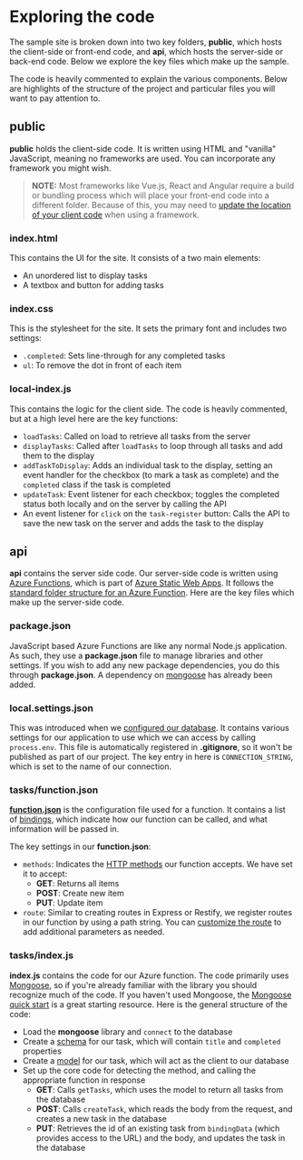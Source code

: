 # Exploring the code

The sample site is broken down into two key folders, **public**, which hosts the client-side or front-end code, and **api**, which hosts the server-side or back-end code. Below we explore the key files which make up the sample.

The code is heavily commented to explain the various components. Below are highlights of the structure of the project and particular files you will want to pay attention to.

## public

**public** holds the client-side code. It is written using HTML and "vanilla" JavaScript, meaning no frameworks are used. You can incorporate any framework you might wish.

> **NOTE:** Most frameworks like Vue.js, React and Angular require a build or bundling process which will place your front-end code into a different folder. Because of this, you may need to [update the location of your client code](troubleshooting.md#configuration) when using a framework.

### index.html

This contains the UI for the site. It consists of a two main elements:

- An unordered list to display tasks
- A textbox and button for adding tasks

### index.css

This is the stylesheet for the site. It sets the primary font and includes two settings:

- `.completed`: Sets line-through for any completed tasks
- `ul`: To remove the dot in front of each item

### local-index.js

This contains the logic for the client side. The code is heavily commented, but at a high level here are the key functions:

- `loadTasks`: Called on load to retrieve all tasks from the server
- `displayTasks`: Called after `loadTasks` to loop through all tasks and add them to the display
- `addTaskToDisplay`: Adds an individual task to the display, setting an event handler for the checkbox (to mark a task as complete) and the `completed` class if the task is completed
- `updateTask`: Event listener for each checkbox; toggles the completed status both locally and on the server by calling the API
- An event listener for `click` on the `task-register` button: Calls the API to save the new task on the server and adds the task to the display

## api

**api** contains the server side code. Our server-side code is written using [Azure Functions](https://docs.microsoft.com/azure/azure-functions/functions-overview), which is part of [Azure Static Web Apps](https://docs.microsoft.com/azure/static-web-apps/overview). It follows the [standard folder structure for an Azure Function](https://docs.microsoft.com/azure/azure-functions/functions-reference#folder-structure). Here are the key files which make up the server-side code.

### package.json

JavaScript based Azure Functions are like any normal Node.js application. As such, they use a **package.json** file to manage libraries and other settings. If you wish to add any new package dependencies, you do this through **package.json**. A dependency on [mongoose](https://mongoosejs.com/) has already been added.

### local.settings.json

This was introduced when we [configured our database](configuring-database.md). It contains various settings for our application to use which we can access by calling `process.env`. This file is automatically registered in **.gitignore**, so it won't be published as part of our project. The key entry in here is `CONNECTION_STRING`, which is set to the name of our connection.

### tasks/function.json

**[function.json](https://docs.microsoft.com/azure/azure-functions/functions-reference#function-code)** is the configuration file used for a function. It contains a list of [bindings](https://docs.microsoft.com/azure/azure-functions/functions-bindings-http-webhook-trigger?tabs=javascript#example), which indicate how our function can be called, and what information will be passed in.

The key settings in our **function.json**:

- `methods`: Indicates the [HTTP methods](https://restfulapi.net/http-methods/) our function accepts. We have set it to accept:
  - **GET**: Returns all items
  - **POST**: Create new item
  - **PUT**: Update item
- `route`: Similar to creating routes in Express or Restify, we register routes in our function by using a path string. You can [customize the route](https://docs.microsoft.com/azure/azure-functions/functions-bindings-http-webhook-trigger?tabs=javascript#configuration) to add additional parameters as needed.

### tasks/index.js

**index.js** contains the code for our Azure function. The code primarily uses [Mongoose](https://mongoosejs.com/), so if you're already familiar with the library you should recognize much of the code. If you haven't used Mongoose, the [Mongoose quick start](https://mongoosejs.com/docs/index.html) is a great starting resource. Here is the general structure of the code:

- Load the **mongoose** library and `connect` to the database
- Create a [schema](https://mongoosejs.com/docs/guide.html) for our task, which will contain `title` and `completed` properties
- Create a [model](https://mongoosejs.com/docs/models.html) for our task, which will act as the client to our database
- Set up the core code for detecting the method, and calling the appropriate function in response
  - **GET**: Calls `getTasks`, which uses the model to return all tasks from the database
  - **POST**: Calls `createTask`, which reads the body from the request, and creates a new task in the database
  - **PUT**: Retrieves the id of an existing task from `bindingData` (which provides access to the URL) and the body, and updates the task in the database
